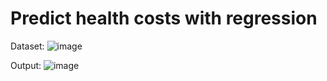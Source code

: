 # Predict health costs with regression
Dataset:
![image](https://github.com/user-attachments/assets/9eb8f74e-1ef7-445c-97d4-1122291a95c8)

Output:
![image](https://github.com/user-attachments/assets/f5758c0b-9d3c-4a72-9b75-6dd979316b29)
